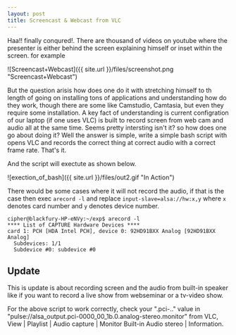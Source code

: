 ```yaml
---
layout: post
title: Screencast & Webcast from VLC
---
```


Haa!! finally conqured!. There are thousand of videos on youtube where the presenter is either behind the screen explaining himself or inset within the screen. for example 

![Screencast+Webcast]({{ site.url }}/files/screenshot.png "Screencast+Webcast")

But the question arisis how does one do it with stretching himself to th length of going on installing tons of applications and understanding how do they work, though there are some like Camstudio, Camtasia, but even they require some installation. A key fact  of understanding is current configration of our laptop (if one uses VLC) is built to record screen from web cam and audio all at the same time. Seems pretty intersting isn't it? so how does one go about doing it? Well the answer is simple, write a simple bash script with opens VLC and records the correct thing at correct audio with a correct frame rate. That's it.

<script src="https://gist.github.com/neerajvashistha/2c7c7a7bcc01c5723f511b714ec946e3.js"></script>

And the script will exectute as shown below.

![exection_of_bash]({{ site.url }}/files/out2.gif "In Action")

There would be some cases where it will not record the audio, if that is the case then exec `arecord -l` and replace `input-slave=alsa://hw:x,y` where `x` denotes card number and `y` denotes device number.

```
cipher@blackfury-HP-eNVy:~/exp$ arecord -l
**** List of CAPTURE Hardware Devices ****
card 1: PCH [HDA Intel PCH], device 0: 92HD91BXX Analog [92HD91BXX Analog]
  Subdevices: 1/1
  Subdevice #0: subdevice #0

```
## Update

This is update is about recording screen and the audio from built-in speaker like if you want to record a live show from webseminar or a tv-video show.

<script src="https://gist.github.com/neerajvashistha/8aad9ce90897de4ff1e7230f1774ea64.js"></script>

For the above script to work correctly, check your ".pci-.." value in "pulse://alsa_output.pci-0000_00_1b.0.analog-stereo.monitor" from VLC, View | Playlist | Audio capture  | Monitor Built-in Audio stereo | Information.
